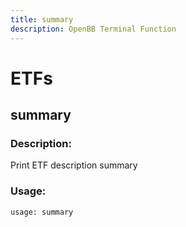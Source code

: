 ```yaml
---
title: summary
description: OpenBB Terminal Function
---
```


# ETFs

## summary

### Description: 

Print ETF description summary

### Usage: 
```python
usage: summary
```



